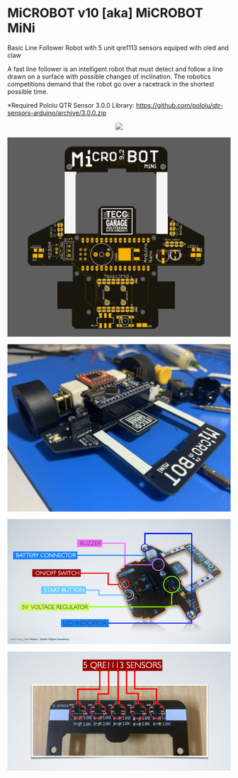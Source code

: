 # MiCROBOT v10 [aka] MiCROBOT MiNi
Basic Line Follower Robot with 5 unit qre1113 sensors equiped with oled and claw

A fast line follower is an intelligent robot that must detect
and follow a line drawn on a surface with possible changes of inclination.
The robotics competitions demand that the robot go over a racetrack
in the shortest possible time. 

*Required Pololu QTR Sensor 3.0.0 Library:
https://github.com/pololu/qtr-sensors-arduino/archive/3.0.0.zip
<div align="center">
<a href="http://www.youtube.com/watch?v=0iFmb0SX3h4"><img src="http://img.youtube.com/vi/0iFmb0SX3h4/0.jpg" ></a></div>


![alt_tag](https://raw.githubusercontent.com/julkifli/microbot_v9.2/master/images/mini2.jpg)

![alt_tag](https://raw.githubusercontent.com/julkifli/microbot_v9.2/master/images/mini3.jpg)


![alt_tag](https://raw.githubusercontent.com/julkifli/microbot_v9.2/master/images/mini5.png)

![alt_tag](https://raw.githubusercontent.com/julkifli/microbot_v9.2/master/images/mini4.png)
